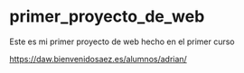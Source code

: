 # primer_proyecto_de_web
Este es mi primer proyecto de web hecho en el primer curso

https://daw.bienvenidosaez.es/alumnos/adrian/
